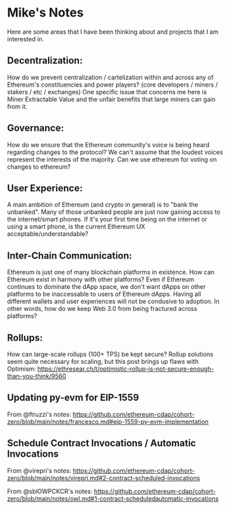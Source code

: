 # Mike's Notes 

Here are some areas that I have been thinking about and projects that I am interested in.

## Decentralization:
  How do we prevent centralization / cartelization within and across any of Ethereum's constituencies and power players? 
  (core developers / miners / stakers / etc / exchanges)
  One specific issue that concerns me here is Miner Extractable Value and the unfair benefits that large miners can gain from it.

## Governance:
  How do we ensure that the Ethereum community's voice is being heard regarding changes to the protocol?
  We can't assume that the loudest voices represent the interests of the majority. 
  Can we use ethereum for voting on changes to ethereum?

## User Experience: 
  A main ambition of Ethereum (and crypto in general) is to "bank the unbanked".
  Many of those unbanked people are just now gaining access to the internet/smart phones.
  If it's your first time being on the internet or using a smart phone, is the current Ethereum UX acceptable/understandable? 

## Inter-Chain Communication:
  Ethereum is just one of many blockchain platforms in existence. How can Ethereum exist in harmony with other platforms?
  Even if Ethereum continues to dominate the dApp space, we don't want dApps on other platforms to be inaccessable to users of Ethereum dApps.
  Having all different wallets and user experiences will not be condusive to adoption.
  In other words, how do we keep Web 3.0 from being fractured across platforms? 

## Rollups:
  How can large-scale rollups (100+ TPS) be kept secure? Rollup solutions seem quite necessary for scaling,
  but this post brings up flaws with Optimism:
  https://ethresear.ch/t/optimistic-rollup-is-not-secure-enough-than-you-think/9560

## Updating py-evm for EIP-1559
  From @ftruzzi's notes:
  https://github.com/ethereum-cdap/cohort-zero/blob/main/notes/francesco.md#eip-1559-py-evm-implementation

## Schedule Contract Invocations / Automatic Invocations
  From @virepri's notes:
  https://github.com/ethereum-cdap/cohort-zero/blob/main/notes/virepri.md#2-contract-scheduled-invocations

  From @sblOWPCKCR's notes:
  https://github.com/ethereum-cdap/cohort-zero/blob/main/notes/owl.md#1-contract-scheduledautomatic-invocations

